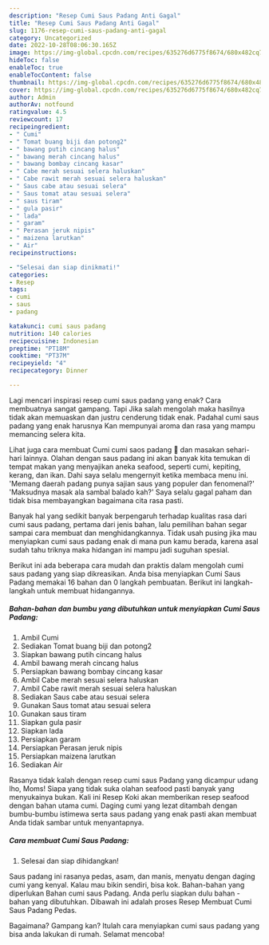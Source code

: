 ```yaml
---
description: "Resep Cumi Saus Padang Anti Gagal"
title: "Resep Cumi Saus Padang Anti Gagal"
slug: 1176-resep-cumi-saus-padang-anti-gagal
category: Uncategorized
date: 2022-10-28T08:06:30.165Z
image: https://img-global.cpcdn.com/recipes/635276d6775f8674/680x482cq70/cumi-saus-padang-foto-resep-utama.jpg
hideToc: false
enableToc: true
enableTocContent: false
thumbnail: https://img-global.cpcdn.com/recipes/635276d6775f8674/680x482cq70/cumi-saus-padang-foto-resep-utama.jpg
cover: https://img-global.cpcdn.com/recipes/635276d6775f8674/680x482cq70/cumi-saus-padang-foto-resep-utama.jpg
author: Admin
authorAv: notfound
ratingvalue: 4.5
reviewcount: 17
recipeingredient:
- " Cumi"
- " Tomat buang biji dan potong2"
- " bawang putih cincang halus"
- " bawang merah cincang halus"
- " bawang bombay cincang kasar"
- " Cabe merah sesuai selera haluskan"
- " Cabe rawit merah sesuai selera haluskan"
- " Saus cabe atau sesuai selera"
- " Saus tomat atau sesuai selera"
- " saus tiram"
- " gula pasir"
- " lada"
- " garam"
- " Perasan jeruk nipis"
- " maizena larutkan"
- " Air"
recipeinstructions:

- "Selesai dan siap dinikmati!"
categories:
- Resep
tags:
- cumi
- saus
- padang

katakunci: cumi saus padang 
nutrition: 140 calories
recipecuisine: Indonesian
preptime: "PT18M"
cooktime: "PT37M"
recipeyield: "4"
recipecategory: Dinner

---
```



Lagi mencari inspirasi resep cumi saus padang yang enak? Cara membuatnya sangat gampang. Tapi Jika salah mengolah maka hasilnya tidak akan memuaskan dan justru cenderung tidak enak. Padahal cumi saus padang yang enak harusnya Kan mempunyai aroma dan rasa yang mampu memancing selera kita.


Lihat juga cara membuat Cumi cumi saos padang 🦑 dan masakan sehari-hari lainnya. Olahan dengan saus padang ini akan banyak kita temukan di tempat makan yang menyajikan aneka seafood, seperti cumi, kepiting, kerang, dan ikan. Dahi saya selalu mengernyit ketika membaca menu ini. &#39;Memang daerah padang punya sajian saus yang populer dan fenomenal?&#39; &#39;Maksudnya masak ala sambal balado kah?&#39; Saya selalu gagal paham dan tidak bisa membayangkan bagaimana cita rasa pasti.

Banyak hal yang sedikit banyak berpengaruh terhadap kualitas rasa dari cumi saus padang, pertama dari jenis bahan, lalu pemilihan bahan segar sampai cara membuat dan menghidangkannya. Tidak usah pusing jika mau menyiapkan cumi saus padang enak di mana pun kamu berada, karena asal sudah tahu triknya maka hidangan ini mampu jadi suguhan spesial.


Berikut ini ada beberapa cara mudah dan praktis dalam mengolah cumi saus padang yang siap dikreasikan. Anda bisa menyiapkan Cumi Saus Padang memakai 16 bahan dan 0 langkah pembuatan. Berikut ini langkah-langkah untuk membuat hidangannya.

<!--inarticleads1-->

##### Bahan-bahan dan bumbu yang dibutuhkan untuk menyiapkan Cumi Saus Padang:

1. Ambil  Cumi
1. Sediakan  Tomat buang biji dan potong2
1. Siapkan  bawang putih cincang halus
1. Ambil  bawang merah cincang halus
1. Persiapkan  bawang bombay cincang kasar
1. Ambil  Cabe merah sesuai selera haluskan
1. Ambil  Cabe rawit merah sesuai selera haluskan
1. Sediakan  Saus cabe atau sesuai selera
1. Gunakan  Saus tomat atau sesuai selera
1. Gunakan  saus tiram
1. Siapkan  gula pasir
1. Siapkan  lada
1. Persiapkan  garam
1. Persiapkan  Perasan jeruk nipis
1. Persiapkan  maizena larutkan
1. Sediakan  Air


Rasanya tidak kalah dengan resep cumi saus Padang yang dicampur udang lho, Moms! Siapa yang tidak suka olahan seafood pasti banyak yang menyukainya bukan. Kali ini Resep Koki akan memberikan resep seafood dengan bahan utama cumi. Daging cumi yang lezat ditambah dengan bumbu-bumbu istimewa serta saus padang yang enak pasti akan membuat Anda tidak sambar untuk menyantapnya. 

<!--inarticleads2-->

##### Cara membuat Cumi Saus Padang:


1. Selesai dan siap dihidangkan!

Saus padang ini rasanya pedas, asam, dan manis, menyatu dengan daging cumi yang kenyal. Kalau mau bikin sendiri, bisa kok. Bahan-bahan yang diperlukan Bahan cumi saus Padang. Anda perlu siapkan dulu bahan - bahan yang dibutuhkan. Dibawah ini adalah proses Resep Membuat Cumi Saus Padang Pedas. 

Bagaimana? Gampang kan? Itulah cara menyiapkan cumi saus padang yang bisa anda lakukan di rumah. Selamat mencoba!
